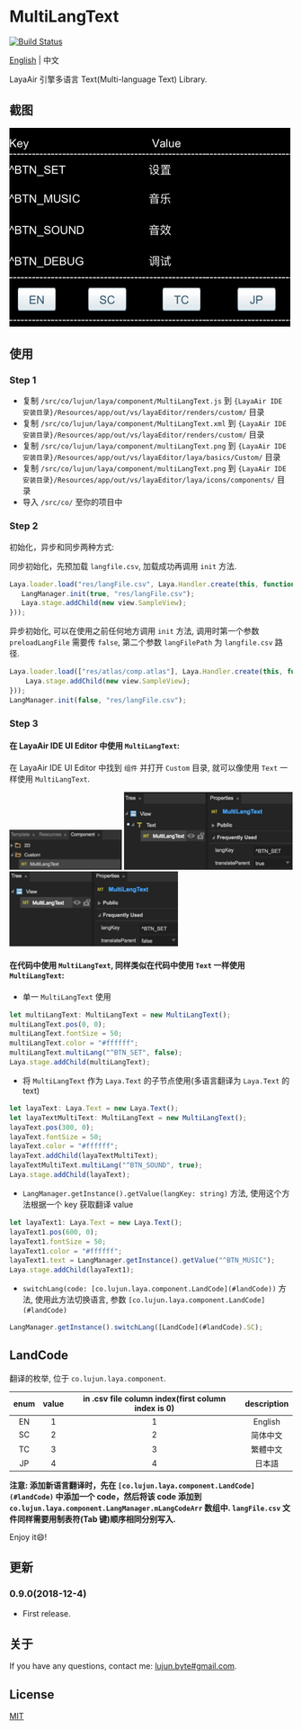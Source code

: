 # MultiLangText

[![Build Status](https://travis-ci.org/whilu/MultiLangText.svg)](https://travis-ci.org/whilu/MultiLangText)

[English](README.md) | 中文

LayaAir 引擎多语言 Text(Multi-language Text) Library.

## 截图

<img src="/screenshots/MultiLangText_screen_record_1.0.0.gif" alt="MultiLangText_screen_record_1.0.0.gif" title="MultiLangText_screen_record_1.0.0.gif" width="500" height="353" />

## 使用

### Step 1

- 复制 ```/src/co/lujun/laya/component/MultiLangText.js``` 到 ```{LayaAir IDE 安装目录}/Resources/app/out/vs/layaEditor/renders/custom/``` 目录
- 复制 ```/src/co/lujun/laya/component/MultiLangText.xml``` 到 ```{LayaAir IDE 安装目录}/Resources/app/out/vs/layaEditor/renders/custom/``` 目录
- 复制 ```/src/co/lujun/laya/component/multiLangText.png``` 到 ```{LayaAir IDE 安装目录}/Resources/app/out/vs/layaEditor/laya/basics/Custom/``` 目录
- 复制 ```/src/co/lujun/laya/component/multiLangText.png``` 到 ```{LayaAir IDE 安装目录}/Resources/app/out/vs/layaEditor/laya/icons/components/``` 目录
- 导入 ```/src/co/``` 至你的项目中

### Step 2

初始化，异步和同步两种方式:

同步初始化，先预加载 ```langfile.csv```, 加载成功再调用 ```init``` 方法.

```typescript
Laya.loader.load("res/langFile.csv", Laya.Handler.create(this, function(){
   LangManager.init(true, "res/langFile.csv");
   Laya.stage.addChild(new view.SampleView);
}));
```

异步初始化, 可以在使用之前任何地方调用 ```init``` 方法, 调用时第一个参数  ```preloadLangFile``` 需要传 ```false```, 第二个参数 ```langFilePath``` 为 ```langfile.csv``` 路径.

```typescript
Laya.loader.load(["res/atlas/comp.atlas"], Laya.Handler.create(this, function(){
    Laya.stage.addChild(new view.SampleView);
}));
LangManager.init(false, "res/langFile.csv");
```

### Step 3

#### 在 LayaAir IDE UI Editor 中使用 ```MultiLangText```:

在 LayaAir IDE UI Editor 中找到 ```组件``` 并打开 ```Custom``` 目录, 就可以像使用 ```Text``` 一样使用 ```MultiLangText```.

<img src="/screenshots/MultiLangText_screen_record_1.0.1.jpg" alt="MultiLangText_screen_record_1.0.1.jpg" title="MultiLangText_screen_record_1.0.1.jpg" width="200" height="70.6" /> <img src="/screenshots/MultiLangText_screen_record_1.0.2.jpg" alt="MultiLangText_screen_record_1.0.2.jpg" title="MultiLangText_screen_record_1.0.2.jpg" width="300" height="137.9" /> <img src="/screenshots/MultiLangText_screen_record_1.0.3.jpg" alt="MultiLangText_screen_record_1.0.3.jpg" title="MultiLangText_screen_record_1.0.3.jpg" width="300" height="133.7" />

#### 在代码中使用 ```MultiLangText```, 同样类似在代码中使用 ```Text``` 一样使用 ```MultiLangText```:

- 单一 ```MultiLangText``` 使用

```typescript
let multiLangText: MultiLangText = new MultiLangText();
multiLangText.pos(0, 0);
multiLangText.fontSize = 50;
multiLangText.color = "#ffffff";
multiLangText.multiLang("^BTN_SET", false);
Laya.stage.addChild(multiLangText);
```

- 将 ```MultiLangText``` 作为 ```Laya.Text``` 的子节点使用(多语言翻译为 ```Laya.Text``` 的 text)

```typescript
let layaText: Laya.Text = new Laya.Text();
let layaTextMultiText: MultiLangText = new MultiLangText();
layaText.pos(300, 0);
layaText.fontSize = 50;
layaText.color = "#ffffff";
layaText.addChild(layaTextMultiText);
layaTextMultiText.multiLang("^BTN_SOUND", true);
Laya.stage.addChild(layaText);
```

- ```LangManager.getInstance().getValue(langKey: string)``` 方法, 使用这个方法根据一个 key 获取翻译 value

```typescript
let layaText1: Laya.Text = new Laya.Text();
layaText1.pos(600, 0);
layaText1.fontSize = 50;
layaText1.color = "#ffffff";
layaText1.text = LangManager.getInstance().getValue("^BTN_MUSIC");
Laya.stage.addChild(layaText1);
```

- ```switchLang(code: [co.lujun.laya.component.LandCode](#landCode))``` 方法, 使用此方法切换语言, 参数 ```[co.lujun.laya.component.LandCode](#landCode)```

```typescript
LangManager.getInstance().switchLang([LandCode](#landCode).SC);
```

## <span id="landCode">LandCode</span>

翻译的枚举, 位于 ```co.lujun.laya.component```.

|enum|value|in .csv file column index(first column index is 0)|description
|:---:|:---:|:---:|:---:|
| EN | 1 | 1 | English
| SC | 2 | 2 | 简体中文
| TC | 3 | 3 | 繁體中文
| JP | 4 | 4 | 日本語

**注意: 添加新语言翻译时，先在 ```[co.lujun.laya.component.LandCode](#landCode)``` 中添加一个 code，然后将该 code 添加到 ```co.lujun.laya.component.LangManager.mLangCodeArr``` 数组中. ```langFile.csv``` 文件同样需要用制表符(Tab 键)顺序相同分别写入.**

Enjoy it😄!

## 更新

### 0.9.0(2018-12-4)

- First release.

## 关于
If you have any questions, contact me: [lujun.byte#gmail.com](mailto:lujun.byte@gmail.com).

## License

[MIT](LICENSE)